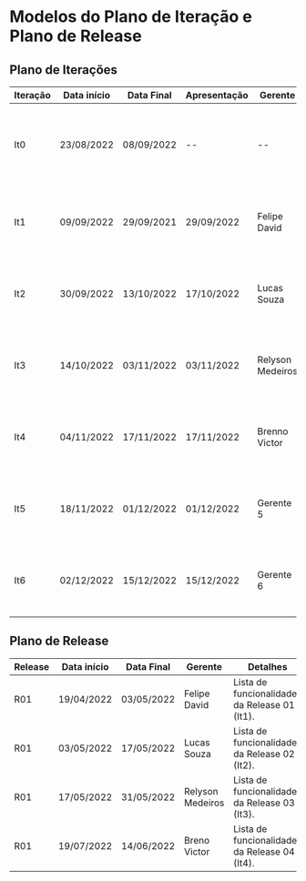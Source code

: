 # Modelos do Plano de Iteração e Plano de Release


## Plano de Iterações

Iteração | Data início | Data Final | Apresentação | Gerente  | Detalhes
-------- | ----------- | ---------- | ------------ | -------  | -------
It0      | 23/08/2022  | 08/09/2022 |      --      |    --    | Planejamento, Estudos dos Modelos de Documentos e Definição de Tecnologias dos projetos
It1      | 09/09/2022  | 29/09/2021 | 29/09/2022   | Felipe David | Criar documentação do projeto; Implementar corpo base da aplicação.
It2      | 30/09/2022  | 13/10/2022 | 17/10/2022   | Lucas Souza | Criar Crud de usuário, games, comentários; Implementar Template e páginas web.
It3      | 14/10/2022  | 03/11/2022 | 03/11/2022   | Relyson Medeiros | Detalhar, Implementar e Testar User Stories, Deploy da Interação/Release
It4      | 04/11/2022  | 17/11/2022 | 17/11/2022   | Brenno Victor | Detalhar, Implementar e Testar User Stories, Deploy da Interação/Release
It5      | 18/11/2022  | 01/12/2022 | 01/12/2022   | Gerente 5 | Detalhar, Implementar e Testar User Stories, Deploy da Interação/Release
It6      | 02/12/2022  | 15/12/2022 | 15/12/2022   | Gerente 6 | Detalhar, Implementar e Testar User Stories, Deploy da Interação/Release

## Plano de Release

Release | Data início | Data Final | Gerente   | Detalhes
------- | ----------- | ---------- | --------- | --------
R01     | 19/04/2022  | 03/05/2022 | Felipe David | Lista de funcionalidades da Release 01 (It1).
R01     | 03/05/2022  | 17/05/2022 | Lucas Souza | Lista de funcionalidades da Release 02 (It2).
R01     | 17/05/2022  | 31/05/2022 | Relyson Medeiros | Lista de funcionalidades da Release 03 (It3).
R01     | 19/07/2022  | 14/06/2022 | Breno Victor | Lista de funcionalidades da Release 04 (It4).